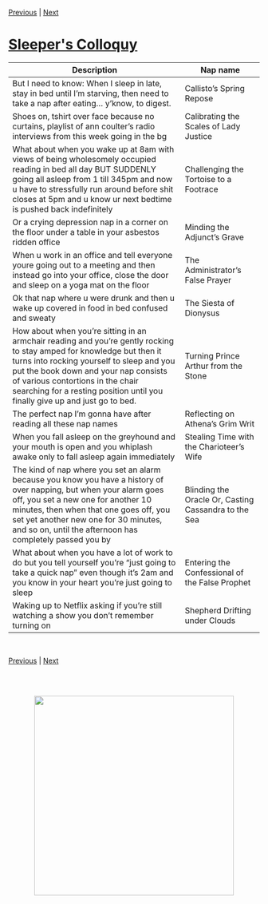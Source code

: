 [Previous](./Naps2.md) | [Next ](./Naps4.md)

# [Sleeper's Colloquy](../Naps/naps.md)

|Description| Nap name|
------------|----------
|But I need to know: When I sleep in late, stay in bed until I’m starving, then need to take a nap after eating… y’know, to digest.|Callisto’s Spring Repose|
|Shoes on, tshirt over face because no curtains, playlist of ann coulter’s radio interviews from this week going in the bg|Calibrating the Scales of Lady Justice|
|What about when you wake up at 8am with views of being wholesomely occupied reading in bed all day BUT SUDDENLY going all asleep from 1 till 345pm and now u have to stressfully run around before shit closes at 5pm and u know ur next bedtime is pushed back indefinitely|Challenging the Tortoise to a Footrace|
|Or a crying depression nap in a corner on the floor under a table in your asbestos ridden office|Minding the Adjunct’s Grave|
|When u work in an office and tell everyone youre going out to a meeting and then instead go into your office, close the door and sleep on a yoga mat on the floor|The Administrator’s False Prayer|
|Ok that nap where u were drunk and then u wake up covered in food in bed confused and sweaty|The Siesta of Dionysus|
|How about when you’re sitting in an armchair reading and you’re gently rocking to stay amped for knowledge but then it turns into rocking yourself to sleep and you put the book down and your nap consists of various contortions in the chair searching for a resting position until you finally give up and just go to bed.|Turning Prince Arthur from the Stone|
|The perfect nap I’m gonna have after reading all these nap names|Reflecting on Athena’s Grim Writ|
|When you fall asleep on the greyhound and your mouth is open and you whiplash awake only to fall asleep again immediately|Stealing Time with the Charioteer’s Wife|
|The kind of nap where you set an alarm because you know you have a history of over napping, but when your alarm goes off, you set a new one for another 10 minutes, then when that one goes off, you set yet another new one for 30 minutes, and so on, until the afternoon has completely passed you by|Blinding the Oracle Or, Casting Cassandra to the Sea|
|What about when you have a lot of work to do but you tell yourself you’re “just going to take a quick nap” even though it’s 2am and you know in your heart you’re just going to sleep|Entering the Confessional of the False Prophet|
|Waking up to Netflix asking if you’re still watching a show you don’t remember turning on|Shepherd Drifting under Clouds|

<br>

[Previous](./Naps2.md) | [Next ](./Naps4.md)

<br> <br>

<img src="https://trvscnnn.github.io/portfolio/Naps/napassets/nappicr05.png" width="400" height="400" style="display: block; margin: 0 auto" />

